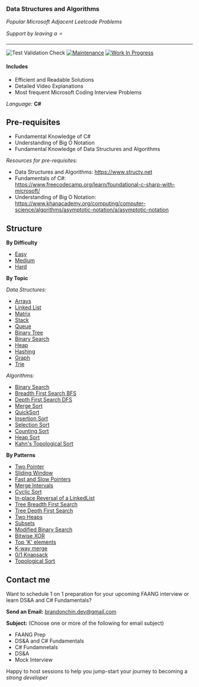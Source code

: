 ### Data Structures and Algorithms
*Popular Microsoft Adjacent Leetcode Problems*

*Support by leaving a ⭐*

---

![Test Validation Check](https://github.com/PlanckConst/DS-A/actions/workflows/TestValidation.yml/badge.svg) 
[![Maintenance](https://img.shields.io/badge/Maintained%3F-yes-green.svg)](https://GitHub.com/Naereen/StrapDown.js/graphs/commit-activity)
[![Work In Progress](https://img.shields.io/badge/Status-WorkInProgress-yellow.svg)](https://shields.io/)

#### Includes
- Efficient and Readable Solutions
- Detailed Video Explanations
- Most frequent Microsoft Coding Interview Problems

*Language:* **C#**

## Pre-requisites
- Fundamental Knowledge of C#
- Understanding of Big O Notation
- Fundamental Knowledge of Data Structures and Algorithms

*Resources for pre-requisites:*
- Data Structures and Algorithms: https://www.structy.net
- Fundamentals of C#: https://www.freecodecamp.org/learn/foundational-c-sharp-with-microsoft/
- Understanding of Big O Notation: https://www.khanacademy.org/computing/computer-science/algorithms/asymptotic-notation/a/asymptotic-notation

## Structure

**By Difficulty**
- [Easy](https://github.com/PlanckConst/Microsoft-Data-Structure-and-Algorithms/tree/master/Problems/Easy)
- [Medium](https://github.com/PlanckConst/Microsoft-Data-Structure-and-Algorithms/tree/master/Problems/Medium)
- [Hard]()

**By Topic**

*Data Structures:*
- [Arrays]()
- [Linked List]()
- [Matrix]()
- [Stack]()
- [Queue]()
- [Binary Tree]()
- [Binary Search]()
- [Heap]()
- [Hashing]()
- [Graph]()
- [Trie]()

*Algorithms:*
- [Binary Search]()
- [Breadth First Search BFS]()
- [Depth First Search DFS]()
- [Merge Sort]()
- [QuickSort]()
- [Insertion Sort]()
- [Selection Sort]()
- [Counting Sort]()
- [Heap Sort]()
- [Kahn's Topological Sort]()

**By Patterns**
- [Two Pointer]()
- [Sliding Window]()
- [Fast and Slow Pointers]()
- [Merge Intervals]()
- [Cyclic Sort]()
- [In-place Reversal of a LinkedList]()
- [Tree Breadth First Search]()
- [Tree Depth First Search]()
- [Two Heaps]()
- [Subsets]()
- [Modified Binary Search]()
- [Bitwise XOR]()
- [Top 'K' elements]()
- [K-way merge]()
- [0/1 Knapsack]()
- [Topological Sort]()

## Contact me
Want to schedule 1 on 1 preparation for your upcoming FAANG interview or learn DS&A and C# Fundamentals?

**Send an Email:** brandonchin.dev@gmail.com

**Subject:** (Choose one or more of the following for email subject)
- FAANG Prep
- DS&A and C# Fundamentals
- C# Fundamnetals
- DS&A
- Mock Interview

Happy to host sessions to help you jump-start your journey to becoming a *strong developer*
